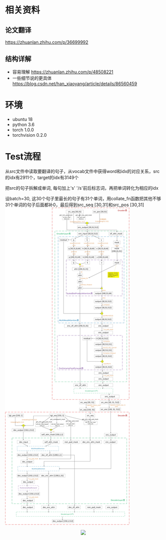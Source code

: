 # 相关资料
## 论文翻译 
https://zhuanlan.zhihu.com/p/36699992  
## 结构详解
- 容易理解 https://zhuanlan.zhihu.com/p/48508221
- 一些细节说的更具体 https://blog.csdn.net/han_xiaoyang/article/details/86560459

# 环境
- ubuntu 18
- python 3.6
- torch 1.0.0
- torchvision 0.2.0

# Test流程
从src文件中读取要翻译的句子，从vocab文件中获得word和idx的对应关系，src的idx有2911个，target的idx有3149个

把src的句子拆解成单词, 每句加上's' '/s'前后标志词，再把单词转化为相应的idx

设batch=30, 这30个句子里最长的句子有31个单词，用collate_fn函数把其他不够31个单词的句子后面都补0，最后得到src_seq [30,31]和src_pos [30,31]
![](fig/transformer.jpg)

<p align="center">
<img src="fig/transformer.pdf" width="250">
</p>
